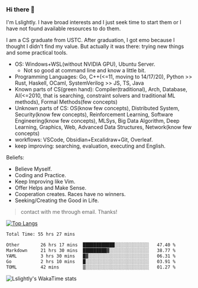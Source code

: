 ### Hi there 👋

I'm Lslightly. I have broad interests and I just seek time to start them or I have not found available resources to do them.

I am a CS graduate from USTC. After graduation, I got emo because I thought I didn't find my value. But actually it was there: trying new things and some practical tools.

- OS: Windows+WSL(without NVIDIA GPU), Ubuntu Server.
  - Not so good at command line and know a little bit.
- Programming Languages: Go, C++(<=11, moving to 14/17/20), Python >> Rust, Haskell, OCaml, SystemVerilog >> JS, TS, Java
- Known parts of CS(green hand): Compiler(traditional), Arch, Database, AI(<=2010, that is searching, constraint solvers and traditional ML methods), Formal Methods(few concepts)
- Unknown parts of CS: OS(know few concepts), Distributed System, Security(know few concepts), Reinforcement Learning, Software Engineering(know few concepts), MLSys, Big Data Algorithm, Deep Learning, Graphics, Web, Advanced Data Structures, Network(know few concepts)
- workflows: VSCode, Obsidian+Excalidraw+Git, Overleaf.
- keep improving: searching, evaluation, executing and English.

Beliefs:
- Believe Myself.
- Coding and Practice.
- Keep Improving like Vim.
- Offer Helps and Make Sense.
- Cooperation creates. Races have no winners.
- Seeking/Creating the Good in Life.

> contact with me through email. Thanks!

[![Top Langs](https://github-readme-stats.vercel.app/api/top-langs/?username=Lslightly&layout=compact)](https://github.com/anuraghazra/github-readme-stats)

<!--START_SECTION:waka-->

```txt
Total Time: 55 hrs 27 mins

Other        26 hrs 17 mins  ████████████░░░░░░░░░░░░░   47.40 %
Markdown     21 hrs 30 mins  █████████▓░░░░░░░░░░░░░░░   38.77 %
YAML         3 hrs 30 mins   █▓░░░░░░░░░░░░░░░░░░░░░░░   06.31 %
Go           2 hrs 10 mins   █░░░░░░░░░░░░░░░░░░░░░░░░   03.91 %
TOML         42 mins         ▒░░░░░░░░░░░░░░░░░░░░░░░░   01.27 %
```

<!--END_SECTION:waka-->

![Lslightly's WakaTime stats](https://github-readme-stats.vercel.app/api/wakatime?username=lslightly\&layout=compact)
